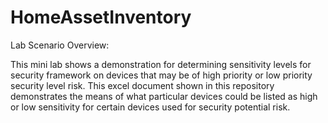 # HomeAssetInventory

Lab Scenario Overview:

This mini lab shows a demonstration for determining sensitivity levels for security framework on devices that may be of high priority or low priority security level risk. This excel document shown in this repository demonstrates the means of what particular devices could be listed as high or low sensitivity for certain devices used for security potential risk.  
